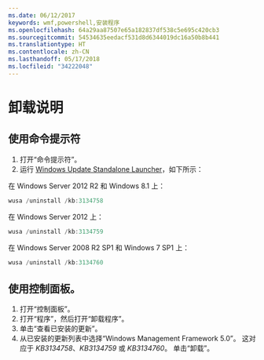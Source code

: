 ```yaml
---
ms.date: 06/12/2017
keywords: wmf,powershell,安装程序
ms.openlocfilehash: 64a29aa87507e65a182837df538c5e695c420cb3
ms.sourcegitcommit: 54534635eedacf531d8d6344019dc16a50b8b441
ms.translationtype: HT
ms.contentlocale: zh-CN
ms.lasthandoff: 05/17/2018
ms.locfileid: "34222048"
---
```

# <a name="uninstallation-instructions"></a>卸载说明

## <a name="using-command-prompt"></a>使用命令提示符
1.  打开“命令提示符”。
2.  运行 [Windows Update Standalone Launcher](https://support.microsoft.com/en-us/kb/934307)，如下所示：

在 Windows Server 2012 R2 和 Windows 8.1 上：
```powershell
wusa /uninstall /kb:3134758
```
在 Windows Server 2012 上：
```powershell
wusa /uninstall /kb:3134759
```
在 Windows Server 2008 R2 SP1 和 Windows 7 SP1 上：
```powershell
wusa /uninstall /kb:3134760
```

## <a name="using-control-panel"></a>使用控制面板。
1.  打开“控制面板”。
2.  打开“程序”，然后打开“卸载程序”。
3.  单击“查看已安装的更新”。
4.  从已安装的更新列表中选择“Windows Management Framework 5.0”。 这对应于 *KB3134758*、*KB3134759* 或 *KB3134760*。 单击“卸载”。
